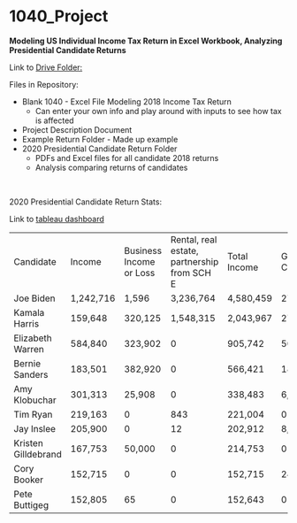 # 1040_Project
**Modeling US Individual Income Tax Return in Excel Workbook, Analyzing Presidential Candidate Returns**

Link to [Drive Folder:](https://drive.google.com/drive/u/2/folders/1ZtIlHaZWFQKG-dd0nJMSenU5yyaIhIF1) 

Files in Repository:
* Blank 1040 - Excel File Modeling 2018 Income Tax Return 
  * Can enter your own info and play around with inputs to see how tax is affected
* Project Description Document
* Example Return Folder - Made up example 
* 2020 Presidential Candidate Return Folder
  * PDFs and Excel files for all candidate 2018 returns
  * Analysis comparing returns of candidates


<br>

2020 Presidential Candidate Return Stats:

Link to [tableau dashboard](https://public.tableau.com/app/profile/scott1352/viz/IncomeTaxes-2020USPresidentialCandidates/Dashboard1)

|                     |      |                      |                                          |            |                |                  |                   |
|:--------------------|:----------|:------------------------|:--------------------------------------------|:-------------|:-----------------|:-------------------|:--------------------|
| Candidate   | Income    | Business Income or Loss | Rental, real estate, partnership from SCH E | Total Income | Gifts to Charity | Tax  | Effective Tax Rate        |
| Joe Biden           | 1,242,716 | 1,596                 | 3,236,764                                  | 4,580,459   | 275,796        | 1,517,831   | 35.6% |
| Kamala Harris       | 159,648  | 320,125                | 1,548,315                                   | 2,043,967    | 27,259         | 611,965   | 38.3%|
| Elizabeth Warren    | 584,840  | 323,902                | 0                                         | 905,742     | 50,128        | 230,068 | 29.3% |
| Bernie Sanders      | 183,501 | 382,920                | 0                                         | 566,421     | 18,950         | 133,214 | 28.0%   |
| Amy Klobuchar       | 301,313 | 25,908                 | 0                                         | 338,483     | 6,602          | 63,968 | 21.0% |
| Tim Ryan            | 219,163  | 0                   | 843                                  | 221,004     | 0            | 35,799           | 16.0% |
| Jay Inslee          | 205,900  | 0              | 12                                       | 202,912     | 8,295         | 29,906| 17.4% |
| Kristen Gilldebrand | 167,753  | 50,000           | 0                                         | 214,753     | 0              | 31,831         | 16.2%  |
| Cory Booker         | 152,715  | 0          | 0                                  | 152,715     | 24,000        | 22,781           | 19.2%  |
| Pete Buttigeg       | 152,805| 65      | 0                                        | 152,643    | 0              | 20,136 | 15.7% |
